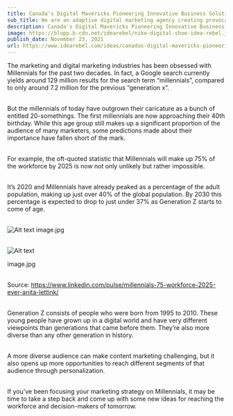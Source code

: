 ```yaml
---
title: Canada's Digital Mavericks Pioneering Innovative Business Solutions
sub_title: We are an adaptive digital marketing agency creating provocative brand experiences.
description: Canada's Digital Mavericks Pioneering Innovative Business Solutions
image: https://blupp.b-cdn.net/idearebel/nike-digital-shoe-idea-rebel.jpeg?quality=80&width=800
publish_date: November 23, 2021
url: https://www.idearebel.com/ideas/canadas-digital-mavericks-pioneering-innovative-business-solutions/
---
```


The marketing and digital marketing industries has been obsessed with Millennials for the past two decades. In fact, a Google search currently yields around 129 million results for the search term “millennials”, compared to only around 7.2 million for the previous “generation x”.

\
But the millennials of today have outgrown their caricature as a bunch of entitled 20-somethings. The first millennials are now approaching their 40th birthday. While this age group still makes up a significant proportion of the audience of many marketers, some predictions made about their importance have fallen short of the mark.

\
For example, the oft-quoted statistic that Millennials will make up 75% of the workforce by 2025 is now not only unlikely but rather impossible.

\
It’s 2020 and Millennials have already peaked as a percentage of the adult population, making up just over 40% of the global population. By 2030 this percentage is expected to drop to just under 37% as Generation Z starts to come of age.

\
![Alt text](https://blupp.b-cdn.net/idearebel/nike-digital-shoe-idea-rebel.jpeg?quality=80&width=800?quality=80&width=800 "a title")
image.jpg

\
![Alt text](https://blupp.b-cdn.net/idearebel/nike-digital-shoe-idea-rebel.jpeg?quality=80&width=800?quality=80&width=800 "a title")

image.jpg

\
Source: https://www.linkedin.com/pulse/millennials-75-workforce-2025-ever-anita-lettink/

\
Generation Z consists of people who were born from 1995 to 2010. These young people have grown up in a digital world and have very different viewpoints than generations that came before them. They’re also more diverse than any other generation in history.

\
A more diverse audience can make content marketing challenging, but it also opens up more opportunities to reach different segments of that audience through personalization.

\
If you’ve been focusing your marketing strategy on Millennials, it may be time to take a step back and come up with some new ideas for reaching the workforce and decision-makers of tomorrow.
